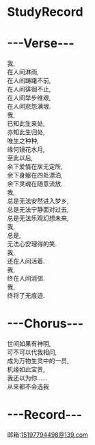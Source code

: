 # StudyRecord

# ---Verse--- #  
我,  
在人间淋雨,  
在人间踌躇不前,  
在人间徘徊不止,  
在人间举步维艰,  
在人间悲怨满垠.  
我,  
已知此生来处,  
亦知此生归处,  
唯生之种种,  
缘何镜花水月,  
至此以后,  
余下爱情在居无定所,  
余下身躯在四处漂泊,  
余下灵魂在随意流放.  
我,  
总是无法安然进入梦乡,  
总是无法宁静面对过去,  
总是无法乐观幻想未来,  
我,  
总是,  
无法心安理得的笑.  
我,  
还在人间活着.  
我,  
终在人间消弭.  
我,  
终将了无痕迹.  
# ---Chorus--- #  
世间如果有神明,  
可不可以代我相问,  
成为万物生灵中的一员,  
机缘如此宝贵,  
我还以为你......  
从来都不会选我  
# ---Record--- #  
邮箱:15197794498@139.com
